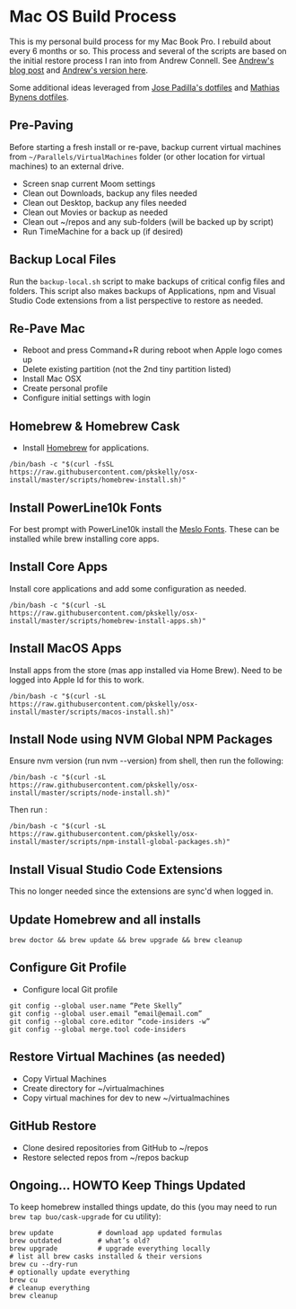 # Mac OS Build Process 

This is my personal build process for my Mac Book Pro.  I rebuild about every 6 months or so.  This process and several of the scripts are based on the initial restore process I ran into from Andrew Connell.  See [Andrew's blog post](http://www.andrewconnell.com/blog/rapid-complete-install-reinstall-os-x-like-a-champ-in-three-ish-hours) and [Andrew's version here](https://github.com/andrewconnell/osx-install).  

Some additional ideas leveraged from [Jose Padilla's dotfiles](https://github.com/jpadilla/dotfiles/blob/master/Brewfile) and [Mathias Bynens dotfiles](https://github.com/mathiasbynens/dotfiles).


## Pre-Paving
Before starting a fresh install or re-pave, backup current virtual machines from ```~/Parallels/VirtualMachines``` folder (or other location for virtual machines) to an external drive.

- Screen snap current Moom settings
- Clean out Downloads, backup any files needed
- Clean out Desktop, backup any files needed
- Clean out Movies or backup as needed
- Clean out ~/repos and any sub-folders (will be backed up by script)
- Run TimeMachine for a back up (if desired)

## Backup Local Files 

Run the ```backup-local.sh``` script to make backups of critical config files and folders. This script also makes backups of Applications, npm and Visual Studio Code extensions from a list perspective to restore as needed. 

## Re-Pave Mac 
- Reboot and press Command+R during reboot when Apple logo comes up
- Delete existing partition (not the 2nd tiny partition listed)
- Install Mac OSX
- Create personal profile 
- Configure initial settings with login

## Homebrew & Homebrew Cask
- Install [Homebrew](https://brew.sh/) for applications.

```
/bin/bash -c "$(curl -fsSL https://raw.githubusercontent.com/pkskelly/osx-install/master/scripts/homebrew-install.sh)"
```

## Install PowerLine10k Fonts

For best prompt with PowerLine10k install the [Meslo Fonts](https://github.com/romkatv/powerlevel10k/blob/master/font.md).  These can be installed while brew installing core apps. 


## Install Core Apps 
Install core applications and add some configuration as needed. 

```
/bin/bash -c "$(curl -sL https://raw.githubusercontent.com/pkskelly/osx-install/master/scripts/homebrew-install-apps.sh)"
```

## Install MacOS Apps

Install apps from the store (mas app installed via Home Brew).  Need to be logged into Apple Id for this to work.

```
/bin/bash -c "$(curl -sL https://raw.githubusercontent.com/pkskelly/osx-install/master/scripts/macos-install.sh)"
```

## Install Node using NVM Global NPM Packages  

Ensure nvm version (run nvm --version) from shell, then run the following:

```
/bin/bash -c "$(curl -sL https://raw.githubusercontent.com/pkskelly/osx-install/master/scripts/node-install.sh)"

```

Then run : 

```
/bin/bash -c "$(curl -sL https://raw.githubusercontent.com/pkskelly/osx-install/master/scripts/npm-install-global-packages.sh)"

```

## Install Visual Studio Code Extensions

This no longer needed since the extensions are sync'd when logged in.  

## Update Homebrew and all installs
```
brew doctor && brew update && brew upgrade && brew cleanup
```

## Configure Git Profile 
- Configure local Git profile
```
git config --global user.name “Pete Skelly”
git config --global user.email “email@email.com”
git config --global core.editor “code-insiders -w”
git config --global merge.tool code-insiders

```

## Restore Virtual Machines (as needed)
- Copy Virtual Machines
- Create directory for ~/virtualmachines 
- Copy virtual machines for dev to new ~/virtualmachines  

## GitHub Restore
- Clone desired repositories from GitHub to ~/repos
- Restore selected repos from ~/repos backup 

## Ongoing... HOWTO Keep Things Updated

To keep homebrew installed things update, do this (you may need to run ```brew tap buo/cask-upgrade``` for cu utility):

  ```shell
  brew update           # download app updated formulas
  brew outdated         # what’s old?
  brew upgrade          # upgrade everything locally
  # list all brew casks installed & their versions
  brew cu --dry-run
  # optionally update everything
  brew cu
  # cleanup everything
  brew cleanup
  ```



